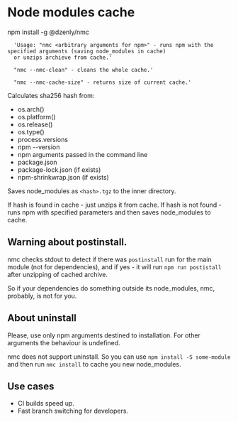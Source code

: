 # Node modules cache

npm install -g @dzenly/nmc

```
  'Usage: "nmc <arbitrary arguments for npm>" - runs npm with the specified arguments (saving node_modules in cache)
  or unzips archieve from cache.'

  "nmc --nmc-clean" - cleans the whole cache.'

  "nmc --nmc-cache-size" - returns size of current cache.'
```

Calculates sha256 hash from:
* os.arch()
* os.platform()
* os.release()
* os.type()
* process.versions
* npm --version
* npm arguments passed in the command line
* package.json
* package-lock.json (if exists)
* npm-shrinkwrap.json (if exists)

Saves node_modules as `<hash>.tgz` to the inner directory.

If hash is found in cache - just unzips it from cache.
If hash is not found - runs npm with specified parameters and then saves node_modules to cache.

## Warning about postinstall.

nmc checks stdout to detect if there was `postinstall` run for the main module (not for dependencies),
and if yes - it will run `npm run postistall` after unzipping of cached archive.

So if your dependencies do something outside its node_modules, nmc, probably, is not for you.

## About uninstall

Please, use only npm arguments destined to installation. For other arguments the behaviour is undefined.

nmc does not support uninstall. So you can use `npm install -S some-module` and then run `nmc install`
to cache you new node_modules.

## Use cases

* CI builds speed up.
* Fast branch switching for developers.
